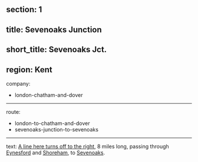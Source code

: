 section: 1
----
title: Sevenoaks Junction
----
short_title: Sevenoaks Jct.
----
region: Kent
----
company:
- london-chatham-and-dover
----
route:
- london-to-chatham-and-dover
- sevenoaks-junction-to-sevenoaks
----
text: [A line here turns off to the right](/routes/sevenoaks-junction-to-sevenoaks), 8 miles long, passing through [Eynesford](/stations/eynesford) and [Shoreham](/stations/shoreham), to [Sevenoaks](/stations/sevenoaks).

